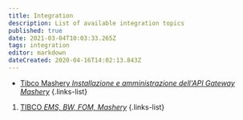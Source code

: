 ```yaml
---
title: Integration
description: List of available integration topics
published: true
date: 2021-03-04T10:03:33.265Z
tags: integration
editor: markdown
dateCreated: 2020-04-16T14:02:13.843Z
---
```


- [Tibco Mashery *Installazione e amministrazione dell'API Gateway Mashery*](/integration/tibcomashery)
{.links-list}

1. [TIBCO *EMS, BW, FOM, Mashery*](/integration/tibco)
{.links-list}